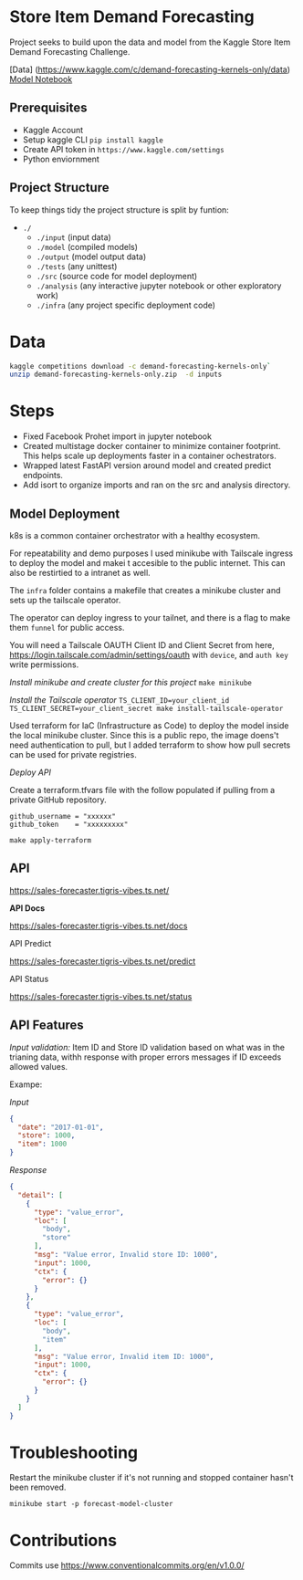 # Store Item Demand Forecasting

Project seeks to build upon the data and model from the Kaggle Store Item Demand Forecasting Challenge.

[Data] (https://www.kaggle.com/c/demand-forecasting-kernels-only/data)
[Model Notebook](https://www.kaggle.com/code/ashishpatel26/light-gbm-demand-forecasting/notebook)

## Prerequisites

- Kaggle Account
- Setup kaggle CLI  `pip install kaggle`
- Create API token in `https://www.kaggle.com/settings`
- Python enviornment

## Project Structure

To keep things tidy the project structure is split by funtion:

- `./`
  - `./input` (input data)
  - `./model` (compiled models)
  - `./output` (model output data)
  - `./tests` (any unittest)
  - `./src` (source code for model deployment)
  - `./analysis` (any interactive jupyter notebook or other exploratory work)
  - `./infra` (any project specific deployment code)

# Data

```bash
kaggle competitions download -c demand-forecasting-kernels-only` 
unzip demand-forecasting-kernels-only.zip  -d inputs
```

# Steps

- Fixed Facebook Prohet import in jupyter notebook
- Created multistage docker container to minimize container footprint. This helps scale up deployments faster in a container ochestrators.
- Wrapped latest FastAPI version around model and created predict endpoints.
- Add isort to organize imports and ran on the src and analysis directory.

## Model Deployment

k8s is a common container orchestrator with a healthy ecosystem.

For repeatability and demo purposes I used minikube with Tailscale ingress to deploy the model and makei t accesible to the public internet. This can also be restirtied to a intranet as well.

The `infra` folder contains a makefile that creates a minikube cluster and sets up the tailscale operator.

The operator can deploy ingress to your tailnet, and there is a flag to make them `funnel` for public access.

You will need a Tailscale OAUTH Client ID and Client Secret from here, https://login.tailscale.com/admin/settings/oauth with `device`, and `auth key` write permissions.

*Install minikube and create cluster for this project*
`make minikube`

*Install the Tailscale operator*
`TS_CLIENT_ID=your_client_id TS_CLIENT_SECRET=your_client_secret make install-tailscale-operator`

Used terraform for IaC (Infrastructure as Code) to deploy the model inside the local minikube cluster. Since this is a public repo, the image doens't need authentication to pull, but I added terraform to show how pull secrets can be used for private registries.

*Deploy API*

Create a terraform.tfvars file with the follow populated if pulling from a private GitHub repository.

```
github_username = "xxxxxx"
github_token    = "xxxxxxxxx"
```

`make apply-terraform`

## API

https://sales-forecaster.tigris-vibes.ts.net/

**API Docs**

https://sales-forecaster.tigris-vibes.ts.net/docs

API Predict

https://sales-forecaster.tigris-vibes.ts.net/predict

API Status 

https://sales-forecaster.tigris-vibes.ts.net/status

## API Features

*Input validation:* Item ID and Store ID validation based on what was in the trianing data, withh response with proper errors messages if ID exceeds allowed values.

Exampe:

*Input*
```json
{
  "date": "2017-01-01",
  "store": 1000,
  "item": 1000
}
```

*Response*
```json
{
  "detail": [
    {
      "type": "value_error",
      "loc": [
        "body",
        "store"
      ],
      "msg": "Value error, Invalid store ID: 1000",
      "input": 1000,
      "ctx": {
        "error": {}
      }
    },
    {
      "type": "value_error",
      "loc": [
        "body",
        "item"
      ],
      "msg": "Value error, Invalid item ID: 1000",
      "input": 1000,
      "ctx": {
        "error": {}
      }
    }
  ]
}
```

# Troubleshooting

Restart the minikube cluster if it's not running  and stopped container hasn't been removed.

`minikube start -p forecast-model-cluster`

# Contributions

Commits use https://www.conventionalcommits.org/en/v1.0.0/
